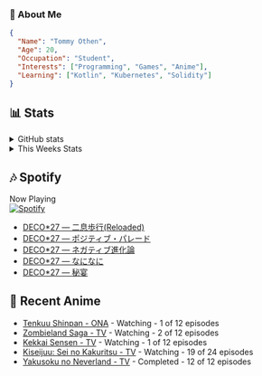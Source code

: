### 👋 About Me
```json
{
  "Name": "Tommy Othen",
  "Age": 20,
  "Occupation": "Student",
  "Interests": ["Programming", "Games", "Anime"],
  "Learning": ["Kotlin", "Kubernetes", "Solidity"]
}
```

## 📊 Stats
<details>
  <summary>GitHub stats</summary>
  <a href="https://github.com/anuraghazra/github-readme-stats">
    <img src="https://github-readme-stats.vercel.app/api?username=DaSushiAsian&show_icons=true&count_private=true&hide=prs,issues">
  </a>
</details>

<details>
  <summary>This Weeks Stats</summary>
  <a href="https://github.com/anuraghazra/github-readme-stats">
    <img src="https://github-readme-stats.vercel.app/api/wakatime?username=DaSushiAsian&cache_seconds=1800&custom_title=Top Languages">
  </a>
</details>

## 🎶 Spotify
Now Playing\
[![Spotify](https://novatorem-dasushiasian.vercel.app/api/spotify)](https://open.spotify.com/user/g90805640970)
<!-- LASTFM:START -->
* [DECO*27 — 二息歩行&lpar;Reloaded&rpar;](https://www.last.fm/music/DECO*27/_/%E4%BA%8C%E6%81%AF%E6%AD%A9%E8%A1%8C&lpar;Reloaded&rpar;)
* [DECO*27 — ポジティブ・パレード](https://www.last.fm/music/DECO*27/_/%E3%83%9B%E3%82%9A%E3%82%B7%E3%82%99%E3%83%86%E3%82%A3%E3%83%95%E3%82%99%E3%83%BB%E3%83%8F%E3%82%9A%E3%83%AC%E3%83%BC%E3%83%88%E3%82%99)
* [DECO*27 — ネガティブ進化論](https://www.last.fm/music/DECO*27/_/%E3%83%8D%E3%82%AC%E3%83%86%E3%82%A3%E3%83%96%E9%80%B2%E5%8C%96%E8%AB%96)
* [DECO*27 — なになに](https://www.last.fm/music/DECO*27/_/%E3%81%AA%E3%81%AB%E3%81%AA%E3%81%AB)
* [DECO*27 — 秘宴](https://www.last.fm/music/DECO*27/_/%E7%A7%98%E5%AE%B4)<!-- LASTFM:END -->

## 🗻 Recent Anime
<!-- ANIME-LIST:START -->
* [Tenkuu Shinpan - ONA](https://myanimelist.net/anime/43690/Tenkuu_Shinpan) - Watching - 1 of 12 episodes
* [Zombieland Saga - TV](https://myanimelist.net/anime/37976/Zombieland_Saga) - Watching - 2 of 12 episodes
* [Kekkai Sensen - TV](https://myanimelist.net/anime/24439/Kekkai_Sensen) - Watching - 1 of 12 episodes
* [Kiseijuu: Sei no Kakuritsu - TV](https://myanimelist.net/anime/22535/Kiseijuu__Sei_no_Kakuritsu) - Watching - 19 of 24 episodes
* [Yakusoku no Neverland - TV](https://myanimelist.net/anime/37779/Yakusoku_no_Neverland) - Completed - 12 of 12 episodes<!-- ANIME-LIST:END -->
